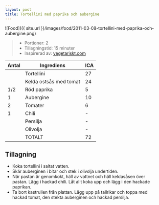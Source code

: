 ```yaml
---
layout: post
title: Tortellini med paprika och aubergine
---
```


![Food]({{ site.url }}/images/food/2011-03-08-tortellini-med-paprika-och-aubergine.png)

>* Portioner: 2
>* Tillagningstid: 15 minuter
>* Inspirerad av: [vegetariskt.com](http://www.vegetariskt.com/visarecept.asp?ReceptID=1737)

Antal | Ingrediens                | ICA
----- | ------------------------- | ---
      | Tortellini                | 27
      | Kelda ostsås med tomat    | 24
1/2   | Röd paprika               | 5
1     | Aubergine                 | 10
2     | Tomater                   | 6
1     | Chili                     | -
      | Persilja                  | -
      | Olivolja                  | -
      | TOTALT                    | 72

Tillagning
----------

* Koka tortellini i saltat vatten.
* Skär auberginen i bitar och stek i olivolja undertiden.
* När pastan är genomkokt, häll av vattnet och häll keldasåsen över
  pastan. Lägg i hackad chili. Låt allt koka upp och lägg i den hackade
  paprikan.
* Ta bort kastrullen från plattan. Lägg upp på tallrikar och toppa med
  hackad tomat, den stekta auberginen och hackad persilja.
